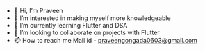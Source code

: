 - 👋 Hi, I’m Praveen
- 👀 I’m interested in making myself more knowledgeable
- 🌱 I’m currently learning Flutter and DSA
- 💞️ I’m looking to collaborate on projects with Flutter
- 📫 How to reach me Mail id - praveengongada0603@gmail.com
